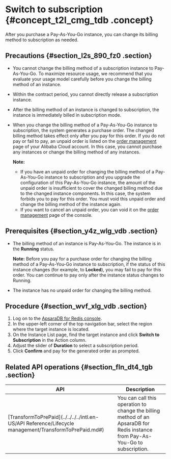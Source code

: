# Switch to subscription {#concept_t2l_cmg_tdb .concept}

After you purchase a Pay-As-You-Go instance, you can change its billing method to subscription as needed.

## Precautions {#section_l2s_890_fz0 .section}

-   You cannot change the billing method of a subscription instance to Pay-As-You-Go. To maximize resource usage, we recommend that you evaluate your usage model carefully before you change the billing method of an instance.
-   Within the contract period, you cannot directly release a subscription instance.
-   After the billing method of an instance is changed to subscription, the instance is immediately billed in subscription mode.
-   When you change the billing method of a Pay-As-You-Go instance to subscription, the system generates a purchase order. The changed billing method takes effect only after you pay for this order. If you do not pay or fail to pay, an unpaid order is listed on the [order management](https://billing.console.aliyun.com/?#/order/list/) page of your Alibaba Cloud account. In this case, you cannot purchase any instances or change the billing method of any instances.

    **Note:** 

    -   If you have an unpaid order for changing the billing method of a Pay-As-You-Go instance to subscription and you upgrade the configuration of this Pay-As-You-Go instance, the amount of the unpaid order is insufficient to cover the changed billing method due to the changed instance components. In this case, the system forbids you to pay for this order. You must void this unpaid order and change the billing method of the instance again.
    -   If you want to cancel an unpaid order, you can void it on the [order management](https://billing.console.aliyun.com/?#/order/list/) page of the console.

## Prerequisites {#section_y4z_wlg_vdb .section}

-   The billing method of an instance is Pay-As-You-Go. The instance is in the **Running** status.

    **Note:** Before you pay for a purchase order for changing the billing method of a Pay-As-You-Go instance to subscription, if the status of this instance changes \(for example, to **Locked**\), you may fail to pay for this order. You can continue to pay only after the instance status changes to Running.

-   The instance has no unpaid order for changing the billing method.

## Procedure {#section_wvf_xlg_vdb .section}

1.  Log on to the [ApsaraDB for Redis console](https://kvstore.console.aliyun.com/).
2.  In the upper-left corner of the top navigation bar, select the region where the target instance is located.
3.  On the Instance List page, find the target instance and click **Switch to Subscription** in the Action column.
4.  Adjust the slider of **Duration** to select a subscription period.
5.  Click **Confirm** and pay for the generated order as prompted.

## Related API operations {#section_fln_dt4_tgb .section}

|API|Description|
|---|-----------|
|[TransformToPrePaid](../../../../intl.en-US/API Reference/Lifecycle management/TransformToPrePaid.md#)|You can call this operation to change the billing method of an ApsaraDB for Redis instance from Pay-As-You-Go to subscription.|

